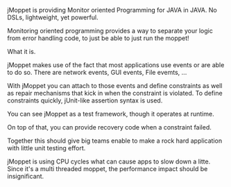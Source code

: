 jMoppet is providing Monitor oriented Programming for JAVA in JAVA. No DSLs, lightweight, yet powerful.

Monitoring oriented programming provides a way to separate your logic from error handling code, to just be able to just run the moppet!

What it is.

jMoppet makes use of the fact that most applications use events or are able to do so. There are network events, GUI events, File evemts, ... 

With jMoppet you can attach to those events and define constraints as well as repair mechanisms that kick in when the constraint is violated. To define constraints quickly,  jUnit-like assertion syntax is used.

You can see jMoppet as a test framework, though it operates at runtime.

On top of that, you can provide recovery code when a constraint failed.

Together this should give big teams enable to make a rock hard application with little unit testing effort.

jMoppet is using CPU cycles what can cause apps to slow down a litte. Since it's a multi threaded moppet, the performance impact should be insignificant.
